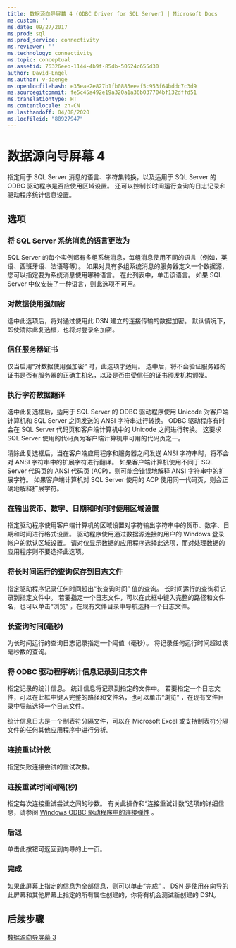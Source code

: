 ```yaml
---
title: 数据源向导屏幕 4 (ODBC Driver for SQL Server) | Microsoft Docs
ms.custom: ''
ms.date: 09/27/2017
ms.prod: sql
ms.prod_service: connectivity
ms.reviewer: ''
ms.technology: connectivity
ms.topic: conceptual
ms.assetid: 76326eeb-1144-4b9f-85db-50524c655d30
author: David-Engel
ms.author: v-daenge
ms.openlocfilehash: e35eae2e827b1fb0885eeaf5c953f64bddc7c3d9
ms.sourcegitcommit: fe5c45a492e19a320a1a36b037704bf132dffd51
ms.translationtype: HT
ms.contentlocale: zh-CN
ms.lasthandoff: 04/08/2020
ms.locfileid: "80927947"
---
```

# <a name="data-source-wizard-screen-4"></a>数据源向导屏幕 4

指定用于 SQL Server 消息的语言、字符集转换，以及适用于 SQL Server 的 ODBC 驱动程序是否应使用区域设置。 还可以控制长时间运行查询的日志记录和驱动程序统计信息设置。

## <a name="options"></a>选项

### <a name="change-the-language-of-sql-server-system-messages-to"></a>将 SQL Server 系统消息的语言更改为

SQL Server 的每个实例都有多组系统消息，每组消息使用不同的语言（例如，英语、西班牙语、法语等等）。 如果对具有多组系统消息的服务器定义一个数据源，您可以指定要为系统消息使用哪种语言。 在此列表中，单击该语言。 如果 SQL Server 中仅安装了一种语言，则此选项不可用。

### <a name="use-strong-encryption-for-data"></a>对数据使用强加密

选中此选项后，将对通过使用此 DSN 建立的连接传输的数据加密。 默认情况下，即使清除此复选框，也将对登录名加密。

### <a name="trust-server-certificate"></a>信任服务器证书

仅当启用“对数据使用强加密”  时，此选项才适用。 选中后，将不会验证服务器的证书是否有服务器的正确主机名，以及是否由受信任的证书颁发机构颁发。 

### <a name="perform-translation-for-character-data"></a>执行字符数据翻译

选中此复选框后，适用于 SQL Server 的 ODBC 驱动程序使用 Unicode 对客户端计算机和 SQL Server 之间发送的 ANSI 字符串进行转换。 ODBC 驱动程序有时会在 SQL Server 代码页和客户端计算机中的 Unicode 之间进行转换。 这要求 SQL Server 使用的代码页为客户端计算机中可用的代码页之一。

清除此复选框后，当在客户端应用程序和服务器之间发送 ANSI 字符串时，将不会对 ANSI 字符串中的扩展字符进行翻译。 如果客户端计算机使用不同于 SQL Server 代码页的 ANSI 代码页 (ACP)，则可能会错误地解释 ANSI 字符串中的扩展字符。 如果客户端计算机对 SQL Server 使用的 ACP 使用同一代码页，则会正确地解释扩展字符。

### <a name="use-regional-settings-when-outputting-currency-numbers-dates-and-times"></a>在输出货币、数字、日期和时间时使用区域设置

指定驱动程序使用客户端计算机的区域设置对字符输出字符串中的货币、数字、日期和时间进行格式设置。 驱动程序使用通过数据源连接的用户的 Windows 登录帐户的默认区域设置。 请对仅显示数据的应用程序选择此选项，而对处理数据的应用程序则不要选择此选项。

### <a name="save-long-running-queries-to-the-log-file"></a>将长时间运行的查询保存到日志文件

指定驱动程序记录任何时间超出“长查询时间”  值的查询。 长时间运行的查询将记录到指定文件中。 若要指定一个日志文件，可以在此框中键入完整的路径和文件名，也可以单击“浏览”  ，在现有文件目录中导航选择一个日志文件。

### <a name="long-query-time-milliseconds"></a>长查询时间(毫秒)

为长时间运行的查询日志记录指定一个阈值（毫秒）。 将记录任何运行时间超过该毫秒数的查询。

### <a name="log-odbc-driver-statistics-to-the-log-file"></a>将 ODBC 驱动程序统计信息记录到日志文件

指定记录的统计信息。 统计信息将记录到指定的文件中。 若要指定一个日志文件，可以在此框中键入完整的路径和文件名，也可以单击“浏览”  ，在现有文件目录中导航选择一个日志文件。

统计信息日志是一个制表符分隔文件，可以在 Microsoft Excel 或支持制表符分隔文件的任何其他应用程序中进行分析。

### <a name="connect-retry-count"></a>连接重试计数

指定失败连接尝试的重试次数。

### <a name="connect-retry-interval-seconds"></a>连接重试时间间隔(秒)

指定每次连接重试尝试之间的秒数。 有关此操作和“连接重试计数”选项的详细信息，请参阅 [Windows ODBC 驱动程序中的连接弹性](../../../connect/odbc/windows/connection-resiliency-in-the-windows-odbc-driver.md)  。

### <a name="back"></a>后退

单击此按钮可返回到向导的上一页。

### <a name="finish"></a>完成

如果此屏幕上指定的信息为全部信息，则可以单击“完成”  。 DSN 是使用在向导的此屏幕和其他屏幕上指定的所有属性创建的，你将有机会测试新创建的 DSN。

## <a name="next-steps"></a>后续步骤

[数据源向导屏幕 3](../../../connect/odbc/windows/dsn-wizard-3.md)
